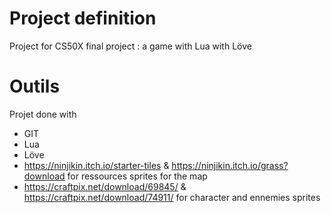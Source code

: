 # Project definition

Project for CS50X final project : a game with Lua with Löve

# Outils

Projet done with
- GIT
- Lua
- Löve
- https://ninjikin.itch.io/starter-tiles & https://ninjikin.itch.io/grass?download for ressources sprites for the map
- https://craftpix.net/download/69845/ & https://craftpix.net/download/74911/ for character and ennemies sprites